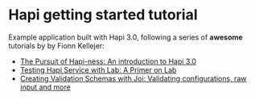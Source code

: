 Hapi getting started tutorial
=============================

Example application built with Hapi 3.0, following a series of **awesome** tutorials by
by Fionn Kellejer:

- [The Pursuit of Hapi-ness: An introduction to Hapi 3.0](https://medium.com/p/d82777afaa4b)
- [Testing Hapi Service with Lab: A Primer on Lab](https://medium.com/the-spumko-suite/96ac463c490a)
- [Creating Validation Schemas with Joi: Validating configurations, raw input and more](https://medium.com/the-spumko-suite/eb4ff19f6688)
